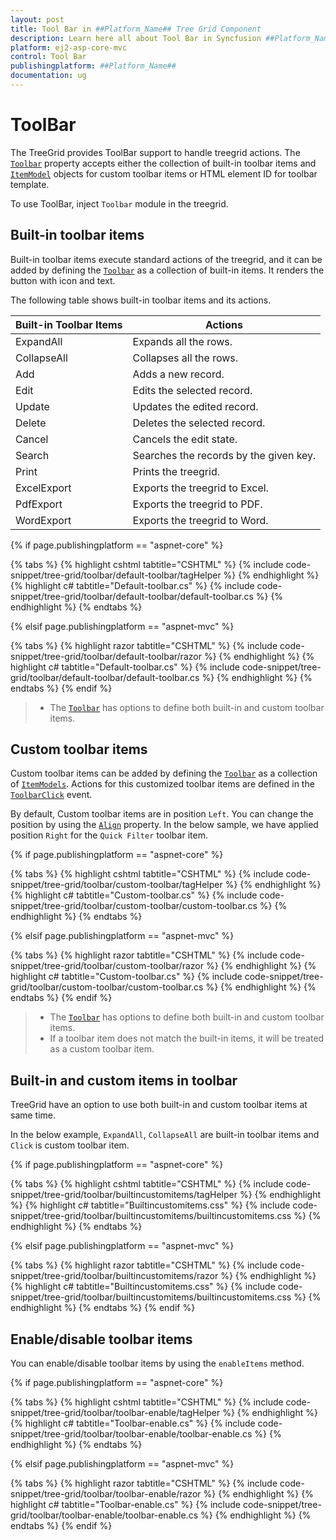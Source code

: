```yaml
---
layout: post
title: Tool Bar in ##Platform_Name## Tree Grid Component
description: Learn here all about Tool Bar in Syncfusion ##Platform_Name## Tree Grid component of Syncfusion Essential JS 2 and more.
platform: ej2-asp-core-mvc
control: Tool Bar
publishingplatform: ##Platform_Name##
documentation: ug
---
```



# ToolBar

The TreeGrid provides ToolBar support to handle treegrid actions. The [`Toolbar`](https://help.syncfusion.com/cr/cref_files/aspnetcore-js2/Syncfusion.EJ2~Syncfusion.EJ2.TreeGrid.TreeGrid~Toolbar.html)
property accepts either the collection of built-in toolbar items and [`ItemModel`](https://help.syncfusion.com/cr/cref_files/aspnetcore-js2/Syncfusion.EJ2~Syncfusion.EJ2.Navigations.ToolbarItem_members.html) objects for custom toolbar items or
HTML element ID for toolbar template.

To use ToolBar, inject `Toolbar` module in the treegrid.

## Built-in toolbar items

Built-in toolbar items execute standard actions of the treegrid, and it can be added by defining the [`Toolbar`](https://help.syncfusion.com/cr/cref_files/aspnetcore-js2/Syncfusion.EJ2~Syncfusion.EJ2.TreeGrid.TreeGrid~Toolbar.html)
as a collection of built-in items. It renders the button with icon and text.

The following table shows built-in toolbar items and its actions.

| Built-in Toolbar Items | Actions |
|------------------------|---------|
| ExpandAll | Expands all the rows.|
| CollapseAll | Collapses all the rows.|
| Add | Adds a new record.|
| Edit | Edits the selected record.|
| Update | Updates the edited record.|
| Delete | Deletes the selected record.|
| Cancel | Cancels the edit state.|
| Search | Searches the records by the given key.|
| Print | Prints the treegrid.|
| ExcelExport | Exports the treegrid to Excel.|
| PdfExport | Exports the treegrid to PDF.|
| WordExport | Exports the treegrid to Word.|

{% if page.publishingplatform == "aspnet-core" %}

{% tabs %}
{% highlight cshtml tabtitle="CSHTML" %}
{% include code-snippet/tree-grid/toolbar/default-toolbar/tagHelper %}
{% endhighlight %}
{% highlight c# tabtitle="Default-toolbar.cs" %}
{% include code-snippet/tree-grid/toolbar/default-toolbar/default-toolbar.cs %}
{% endhighlight %}
{% endtabs %}

{% elsif page.publishingplatform == "aspnet-mvc" %}

{% tabs %}
{% highlight razor tabtitle="CSHTML" %}
{% include code-snippet/tree-grid/toolbar/default-toolbar/razor %}
{% endhighlight %}
{% highlight c# tabtitle="Default-toolbar.cs" %}
{% include code-snippet/tree-grid/toolbar/default-toolbar/default-toolbar.cs %}
{% endhighlight %}
{% endtabs %}
{% endif %}



> * The [`Toolbar`](https://help.syncfusion.com/cr/cref_files/aspnetcore-js2/Syncfusion.EJ2~Syncfusion.EJ2.TreeGrid.TreeGrid~Toolbar.html) has options to define both built-in and custom toolbar items.

## Custom toolbar items

Custom toolbar items can be added by defining the [`Toolbar`](https://help.syncfusion.com/cr/cref_files/aspnetcore-js2/Syncfusion.EJ2~Syncfusion.EJ2.TreeGrid.TreeGrid~Toolbar.html) as a collection of
[`ItemModels`](https://help.syncfusion.com/cr/cref_files/aspnetcore-js2/Syncfusion.EJ2~Syncfusion.EJ2.Navigations.ToolbarItem_members.html).
Actions for this customized toolbar items are defined in the [`ToolbarClick`](https://help.syncfusion.com/cr/cref_files/aspnetcore-js2/Syncfusion.EJ2~Syncfusion.EJ2.TreeGrid.TreeGrid~ToolbarClick.html) event.

By default, Custom toolbar items are in position `Left`. You can change the position by using the [`Align`](https://help.syncfusion.com/cr/cref_files/aspnetcore-js2/Syncfusion.EJ2~Syncfusion.EJ2.Navigations.ToolbarItem~Align.html) property. In the below sample, we have applied position `Right` for the `Quick Filter` toolbar item.

{% if page.publishingplatform == "aspnet-core" %}

{% tabs %}
{% highlight cshtml tabtitle="CSHTML" %}
{% include code-snippet/tree-grid/toolbar/custom-toolbar/tagHelper %}
{% endhighlight %}
{% highlight c# tabtitle="Custom-toolbar.cs" %}
{% include code-snippet/tree-grid/toolbar/custom-toolbar/custom-toolbar.cs %}
{% endhighlight %}
{% endtabs %}

{% elsif page.publishingplatform == "aspnet-mvc" %}

{% tabs %}
{% highlight razor tabtitle="CSHTML" %}
{% include code-snippet/tree-grid/toolbar/custom-toolbar/razor %}
{% endhighlight %}
{% highlight c# tabtitle="Custom-toolbar.cs" %}
{% include code-snippet/tree-grid/toolbar/custom-toolbar/custom-toolbar.cs %}
{% endhighlight %}
{% endtabs %}
{% endif %}



> * The [`Toolbar`](https://help.syncfusion.com/cr/cref_files/aspnetcore-js2/Syncfusion.EJ2~Syncfusion.EJ2.TreeGrid.TreeGrid~Toolbar.html) has options to define both built-in and custom toolbar items.
> * If a toolbar item does not match the built-in items, it will be treated as a custom toolbar item.

## Built-in and custom items in toolbar

TreeGrid have an option to use both built-in and custom toolbar items at same time.

In the below example, `ExpandAll`, `CollapseAll` are built-in toolbar items and `Click` is custom toolbar item.

{% if page.publishingplatform == "aspnet-core" %}

{% tabs %}
{% highlight cshtml tabtitle="CSHTML" %}
{% include code-snippet/tree-grid/toolbar/builtincustomitems/tagHelper %}
{% endhighlight %}
{% highlight c# tabtitle="Builtincustomitems.css" %}
{% include code-snippet/tree-grid/toolbar/builtincustomitems/builtincustomitems.css %}
{% endhighlight %}
{% endtabs %}

{% elsif page.publishingplatform == "aspnet-mvc" %}

{% tabs %}
{% highlight razor tabtitle="CSHTML" %}
{% include code-snippet/tree-grid/toolbar/builtincustomitems/razor %}
{% endhighlight %}
{% highlight c# tabtitle="Builtincustomitems.css" %}
{% include code-snippet/tree-grid/toolbar/builtincustomitems/builtincustomitems.css %}
{% endhighlight %}
{% endtabs %}
{% endif %}



## Enable/disable toolbar items

You can enable/disable toolbar items by using the `enableItems` method.

{% if page.publishingplatform == "aspnet-core" %}

{% tabs %}
{% highlight cshtml tabtitle="CSHTML" %}
{% include code-snippet/tree-grid/toolbar/toolbar-enable/tagHelper %}
{% endhighlight %}
{% highlight c# tabtitle="Toolbar-enable.cs" %}
{% include code-snippet/tree-grid/toolbar/toolbar-enable/toolbar-enable.cs %}
{% endhighlight %}
{% endtabs %}

{% elsif page.publishingplatform == "aspnet-mvc" %}

{% tabs %}
{% highlight razor tabtitle="CSHTML" %}
{% include code-snippet/tree-grid/toolbar/toolbar-enable/razor %}
{% endhighlight %}
{% highlight c# tabtitle="Toolbar-enable.cs" %}
{% include code-snippet/tree-grid/toolbar/toolbar-enable/toolbar-enable.cs %}
{% endhighlight %}
{% endtabs %}
{% endif %}

